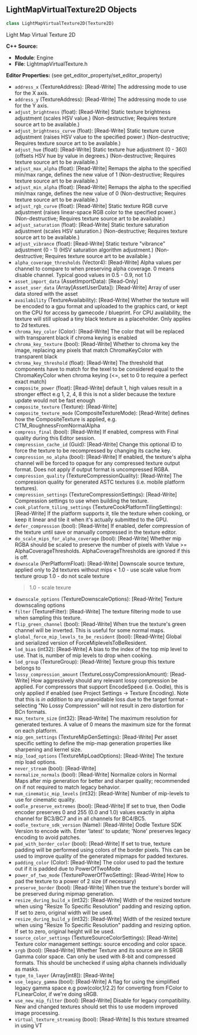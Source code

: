 ## LightMapVirtualTexture2D Objects

```python
class LightMapVirtualTexture2D(Texture2D)
```

Light Map Virtual Texture 2D

**C++ Source:**

- **Module**: Engine
- **File**: LightmapVirtualTexture.h

**Editor Properties:** (see get_editor_property/set_editor_property)

- ``address_x`` (TextureAddress):  [Read-Write] The addressing mode to use for the X axis.
- ``address_y`` (TextureAddress):  [Read-Write] The addressing mode to use for the Y axis.
- ``adjust_brightness`` (float):  [Read-Write] Static texture brightness adjustment (scales HSV value.)  (Non-destructive; Requires texture source art to be available.)
- ``adjust_brightness_curve`` (float):  [Read-Write] Static texture curve adjustment (raises HSV value to the specified power.)  (Non-destructive; Requires texture source art to be available.)
- ``adjust_hue`` (float):  [Read-Write] Static texture hue adjustment (0 - 360) (offsets HSV hue by value in degrees.)  (Non-destructive; Requires texture source art to be available.)
- ``adjust_max_alpha`` (float):  [Read-Write] Remaps the alpha to the specified min/max range, defines the new value of 1 (Non-destructive; Requires texture source art to be available.)
- ``adjust_min_alpha`` (float):  [Read-Write] Remaps the alpha to the specified min/max range, defines the new value of 0 (Non-destructive; Requires texture source art to be available.)
- ``adjust_rgb_curve`` (float):  [Read-Write] Static texture RGB curve adjustment (raises linear-space RGB color to the specified power.)  (Non-destructive; Requires texture source art to be available.)
- ``adjust_saturation`` (float):  [Read-Write] Static texture saturation adjustment (scales HSV saturation.)  (Non-destructive; Requires texture source art to be available.)
- ``adjust_vibrance`` (float):  [Read-Write] Static texture "vibrance" adjustment (0 - 1) (HSV saturation algorithm adjustment.)  (Non-destructive; Requires texture source art to be available.)
- ``alpha_coverage_thresholds`` (Vector4):  [Read-Write] Alpha values per channel to compare to when preserving alpha coverage. 0 means disable channel.  Typical good values in 0.5 - 0.9, not 1.0
- ``asset_import_data`` (AssetImportData):  [Read-Only]
- ``asset_user_data`` (Array[AssetUserData]):  [Read-Write] Array of user data stored with the asset
- ``availability`` (TextureAvailability):  [Read-Write] Whether the texture will be encoded to a gpu format and uploaded to the graphics card, or kept on the CPU for access by gamecode / blueprint.
  For CPU availability, the texture will still upload a tiny black texture as a placeholder. Only applies to 2d textures.
- ``chroma_key_color`` (Color):  [Read-Write] The color that will be replaced with transparent black if chroma keying is enabled
- ``chroma_key_texture`` (bool):  [Read-Write] Whether to chroma key the image, replacing any pixels that match ChromaKeyColor with transparent black
- ``chroma_key_threshold`` (float):  [Read-Write] The threshold that components have to match for the texel to be considered equal to the ChromaKeyColor when chroma keying (<=, set to 0 to require a perfect exact match)
- ``composite_power`` (float):  [Read-Write] default 1, high values result in a stronger effect e.g 1, 2, 4, 8
  this is not a slider because the texture update would not be fast enough
- ``composite_texture`` (Texture):  [Read-Write]
- ``composite_texture_mode`` (CompositeTextureMode):  [Read-Write] defines how the CompositeTexture is applied, e.g. CTM_RoughnessFromNormalAlpha
- ``compress_final`` (bool):  [Read-Write] If enabled, compress with Final quality during this Editor session.
- ``compression_cache_id`` (Guid):  [Read-Write] Change this optional ID to force the texture to be recompressed by changing its cache key.
- ``compression_no_alpha`` (bool):  [Read-Write] If enabled, the texture's alpha channel will be forced to opaque for any compressed texture output format.  Does not apply if output format is uncompressed RGBA.
- ``compression_quality`` (TextureCompressionQuality):  [Read-Write] The compression quality for generated ASTC textures (i.e. mobile platform textures).
- ``compression_settings`` (TextureCompressionSettings):  [Read-Write] Compression settings to use when building the texture.
- ``cook_platform_tiling_settings`` (TextureCookPlatformTilingSettings):  [Read-Write] If the platform supports it, tile the texture when cooking, or keep it linear and tile it when it's actually submitted to the GPU.
- ``defer_compression`` (bool):  [Read-Write] If enabled, defer compression of the texture until save or manually compressed in the texture editor.
- ``do_scale_mips_for_alpha_coverage`` (bool):  [Read-Write] Whether mip RGBA should be scaled to preserve the number of pixels with Value >= AlphaCoverageThresholds.  AlphaCoverageThresholds are ignored if this is off.
- ``downscale`` (PerPlatformFloat):  [Read-Write] Downscale source texture, applied only to 2d textures without mips
  < 1.0 - use scale value from texture group
  1.0 - do not scale texture
  > 1.0 - scale texure
- ``downscale_options`` (TextureDownscaleOptions):  [Read-Write] Texture downscaling options
- ``filter`` (TextureFilter):  [Read-Write] The texture filtering mode to use when sampling this texture.
- ``flip_green_channel`` (bool):  [Read-Write] When true the texture's green channel will be inverted. This is useful for some normal maps.
- ``global_force_mip_levels_to_be_resident`` (bool):  [Read-Write] Global and serialized version of ForceMiplevelsToBeResident.
- ``lod_bias`` (int32):  [Read-Write] A bias to the index of the top mip level to use.  That is, number of mip levels to drop when cooking.
- ``lod_group`` (TextureGroup):  [Read-Write] Texture group this texture belongs to
- ``lossy_compression_amount`` (TextureLossyCompressionAmount):  [Read-Write] How aggressively should any relevant lossy compression be applied. For compressors that support EncodeSpeed (i.e. Oodle), this is only
       applied if enabled (see Project Settings -> Texture Encoding). Note that this is *in addition* to any
       unavoidable loss due to the target format - selecting "No Lossy Compression" will not result in zero distortion for BCn formats.
- ``max_texture_size`` (int32):  [Read-Write] The maximum resolution for generated textures. A value of 0 means the maximum size for the format on each platform.
- ``mip_gen_settings`` (TextureMipGenSettings):  [Read-Write] Per asset specific setting to define the mip-map generation properties like sharpening and kernel size.
- ``mip_load_options`` (TextureMipLoadOptions):  [Read-Write] The texture mip load options.
- ``never_stream`` (bool):  [Read-Write]
- ``normalize_normals`` (bool):  [Read-Write] Normalize colors in Normal Maps after mip generation for better and sharper quality; recommended on if not required to match legacy behavior.
- ``num_cinematic_mip_levels`` (int32):  [Read-Write] Number of mip-levels to use for cinematic quality.
- ``oodle_preserve_extremes`` (bool):  [Read-Write] If set to true, then Oodle encoder preserves 0 and 255 (0.0 and 1.0) values exactly in alpha channel for BC3/BC7 and in all channels for BC4/BC5.
- ``oodle_texture_sdk_version`` (Name):  [Read-Write] Oodle Texture SDK Version to encode with.  Enter 'latest' to update; 'None' preserves legacy encoding to avoid patches.
- ``pad_with_border_color`` (bool):  [Read-Write] If set to true, texture padding will be performed using colors of the border pixels. This can be used to improve quality of the generated mipmaps for padded textures.
- ``padding_color`` (Color):  [Read-Write] The color used to pad the texture out if it is padded due to PowerOfTwoMode
- ``power_of_two_mode`` (TexturePowerOfTwoSetting):  [Read-Write] How to pad the texture to a power of 2 size (if necessary)
- ``preserve_border`` (bool):  [Read-Write] When true the texture's border will be preserved during mipmap generation.
- ``resize_during_build_x`` (int32):  [Read-Write] Width of the resized texture when using "Resize To Specific Resolution" padding and resizing option. If set to zero, original width will be used.
- ``resize_during_build_y`` (int32):  [Read-Write] Width of the resized texture when using "Resize To Specific Resolution" padding and resizing option. If set to zero, original height will be used.
- ``source_color_settings`` (TextureSourceColorSettings):  [Read-Write] Texture color management settings: source encoding and color space.
- ``srgb`` (bool):  [Read-Write] Whether Texture and its source are in SRGB Gamma color space.  Can only be used with 8-bit and compressed formats.  This should be unchecked if using alpha channels individually as masks.
- ``type_to_layer`` (Array[int8]):  [Read-Write]
- ``use_legacy_gamma`` (bool):  [Read-Write] A flag for using the simplified legacy gamma space e.g pow(color,1/2.2) for converting from FColor to FLinearColor, if we're doing sRGB.
- ``use_new_mip_filter`` (bool):  [Read-Write] Disable for legacy compatibility.  New and changed textures should set this to use modern improved image processing.
- ``virtual_texture_streaming`` (bool):  [Read-Write] Is this texture streamed in using VT

<a id="unreal.RuntimeVirtualTexture"></a>